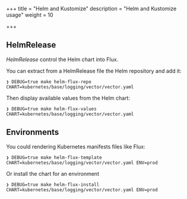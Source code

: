 +++
title = "Helm and Kustomize"
description = "Helm and Kustomize usage"
weight = 10

+++

## HelmRelease

*HelmRelease* control the Helm chart into Flux.

You can extract from a HelmRelease file the Helm repository and add it:

```shell
❯ DEBUG=true make helm-flux-repo CHART=kubernetes/base/logging/vector/vector.yaml
```

Then display available values from the Helm chart:

```shell
❯ DEBUG=true make helm-flux-values CHART=kubernetes/base/logging/vector/vector.yaml
```

## Environments

You could rendering Kubernetes manifests files like Flux:

```shell
❯ DEBUG=true make helm-flux-template CHART=kubernetes/base/logging/vector/vector.yaml ENV=prod
```

Or install the chart for an environment

```shell
❯ DEBUG=true make helm-flux-install CHART=kubernetes/base/logging/vector/vector.yaml ENV=prod
```
